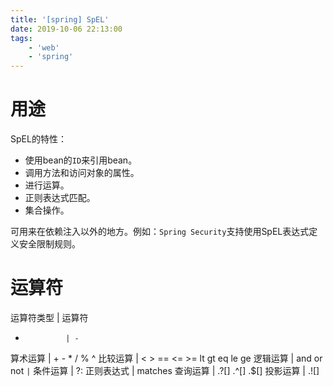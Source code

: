 ```yaml
---
title: '[spring] SpEL'
date: 2019-10-06 22:13:00
tags:
    - 'web'
    - 'spring'
---
```


# 用途

SpEL的特性：
- 使用bean的`ID`来引用bean。
- 调用方法和访问对象的属性。
- 进行运算。
- 正则表达式匹配。
- 集合操作。

可用来在依赖注入以外的地方。例如：`Spring Security`支持使用SpEL表达式定义安全限制规则。

# 运算符

运算符类型      |   运算符
-              | -
算术运算        | +  -  *  /  %  ^
比较运算        | <  >  ==  <=  >=  lt  gt  eq  le  ge
逻辑运算        | and  or  not  `|`
条件运算        | ?:
正则表达式       | matches
查询运算        | .?[]  .^[]  .$[]
投影运算        | .![]

